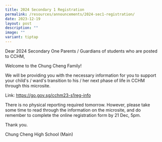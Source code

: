 ```yaml
---
title: 2024 Secondary 1 Registration
permalink: /resources/announcements/2024-sec1-registration/
date: 2023-12-19
layout: post
description: ""
image: ""
variant: tiptap
---
```

<p>Dear 2024 Secondary One Parents / Guardians of students who are posted to CCHM,</p><p>Welcome to the Chung Cheng Family!</p><p>We will be providing you with the necessary information for you to support your child's / ward's transition to his / her next phase of life in CCHM through this microsite.</p><p>Link: <a href="https://go.gov.sg/cchm23-s1reg-info" rel="noopener noreferrer nofollow" target="_blank">https://go.gov.sg/cchm23-s1reg-info</a></p><p>There is no physical reporting required tomorrow. However, please take some time to read through the information on the microsite, and do remember to complete the online registration form by 21 Dec, 5pm.</p><p>Thank you.</p><p>Chung Cheng High School (Main)</p>